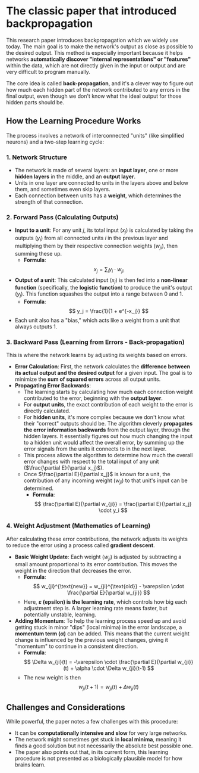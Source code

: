 # The classic paper that introduced backpropagation

This research paper introduces backpropagation which we widely use today. The main goal is to make the network's output as close as possible to the desired output. This method is especially important because it helps networks **automatically discover "internal representations" or "features"** within the data, which are not directly given in the input or output and are very difficult to program manually.

The core idea is called **back-propagation**, and it's a clever way to figure out how much each hidden part of the network contributed to any errors in the final output, even though we don't know what the ideal output for those hidden parts should be.

## How the Learning Procedure Works

The process involves a network of interconnected "units" (like simplified neurons) and a two-step learning cycle:

### 1. Network Structure

*   The network is made of several layers: an **input layer**, one or more **hidden layers** in the middle, and an **output layer**.
*   Units in one layer are connected to units in the layers above and below them, and sometimes even skip layers.
*   Each connection between units has a **weight**, which determines the strength of that connection.

### 2. Forward Pass (Calculating Outputs)

*   **Input to a unit**: For any unit $j$, its total input ($x_j$) is calculated by taking the outputs ($y_i$) from all connected units $i$ in the previous layer and multiplying them by their respective connection weights ($w_{ji}$), then summing these up.
    *   **Formula**: $$
        x_j = \sum_i y_i \cdot w_{ji}
        $$
*   **Output of a unit**: This calculated input ($x_j$) is then fed into a **non-linear function** (specifically, the **logistic function**) to produce the unit's output ($y_j$). This function squashes the output into a range between 0 and 1.
    *   **Formula**: $$
        y_j = \frac{1}{1 + e^{-x_j}}
        $$
*   Each unit also has a "bias," which acts like a weight from a unit that always outputs 1.

### 3. Backward Pass (Learning from Errors - Back-propagation)

This is where the network learns by adjusting its weights based on errors.

*   **Error Calculation**: First, the network calculates the **difference between its actual output and the desired output** for a given input. The goal is to minimize the **sum of squared errors** across all output units.
*   **Propagating Error Backwards**:
    *   The learning starts by calculating how much each connection weight contributed to the error, beginning with the **output layer**.
    *   For **output units**, the exact contribution of each weight to the error is directly calculated.
    *   For **hidden units**, it's more complex because we don't know what their "correct" outputs should be. The algorithm cleverly **propagates the error information backwards** from the output layer, through the hidden layers. It essentially figures out how much changing the input to a hidden unit would affect the overall error, by summing up the error signals from the units it connects to in the next layer.
    *   This process allows the algorithm to determine how much the overall error changes with respect to the total input of any unit ($\frac{\partial E}{\partial x_j}$).
    *   Once $\frac{\partial E}{\partial x_j}$ is known for a unit, the contribution of any incoming weight ($w_{ji}$) to that unit's input can be determined.
        *   **Formula**: $$
            \frac{\partial E}{\partial w_{ji}} = \frac{\partial E}{\partial x_j} \cdot y_i
            $$

### 4. Weight Adjustment (Mathematics of Learning)

After calculating these error contributions, the network adjusts its weights to reduce the error using a process called **gradient descent**.

*   **Basic Weight Update**: Each weight ($w_{ji}$) is adjusted by subtracting a small amount proportional to its error contribution. This moves the weight in the direction that decreases the error.
    *   **Formula**: $$
        w_{ji}^{\text{new}} = w_{ji}^{\text{old}} - \varepsilon \cdot \frac{\partial E}{\partial w_{ji}}
        $$
    *   Here, **$\varepsilon$ (epsilon) is the learning rate**, which controls how big each adjustment step is. A larger learning rate means faster, but potentially unstable, learning.
*   **Adding Momentum**: To help the learning process speed up and avoid getting stuck in minor "dips" (local minima) in the error landscape, a **momentum term ($\alpha$)** can be added. This means that the current weight change is influenced by the previous weight changes, giving it "momentum" to continue in a consistent direction.
    *   **Formula**: $$
        \Delta w_{ji}(t) = -\varepsilon \cdot \frac{\partial E}{\partial w_{ji}}(t) + \alpha \cdot \Delta w_{ji}(t-1)
        $$
    *   The new weight is then $$
        w_{ji}(t+1) = w_{ji}(t) + \Delta w_{ji}(t)
        $$

## Challenges and Considerations

While powerful, the paper notes a few challenges with this procedure:

*   It can be **computationally intensive and slow** for very large networks.
*   The network might sometimes get stuck in **local minima**, meaning it finds a good solution but not necessarily the absolute best possible one.
*   The paper also points out that, in its current form, this learning procedure is not presented as a biologically plausible model for how brains learn.